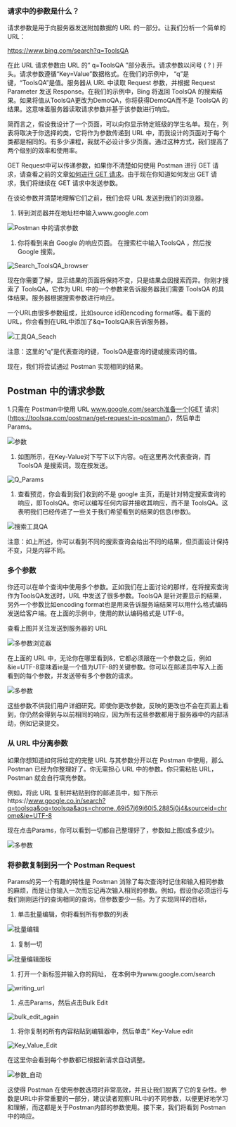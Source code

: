 ### 请求中的参数是什么？

请求参数是用于向服务器发送附加数据的 URL 的一部分。让我们分析一个简单的 URL：

https://www.bing.com/search?q=ToolsQA

在此 URL 请求参数由 URL 的“ q=ToolsQA ”部分表示。请求参数以问号 ( ? ) 开头。请求参数遵循“Key=Value”数据格式。在我们的示例中， “q”是键，“ToolsQA”是值。服务器从 URL 中读取 Request 参数，并根据 Request Parameter 发送 Response。在我们的示例中，Bing 将返回 ToolsQA 的搜索结果。如果将值从ToolsQA更改为DemoQA，你将获得DemoQA而不是 ToolsQA 的结果。这意味着服务器读取请求参数并基于该参数进行响应。

简而言之，假设我设计了一个页面，可以向你显示特定班级的学生名单。现在，列表将取决于你选择的类，它将作为参数传递到 URL 中，而我设计的页面对于每个类都是相同的。有多少课程，我就不必设计多少页面。通过这种方式，我们提高了两个级别的效率和使用率。

GET Request中可以传递参数，如果你不清楚如何使用 Postman 进行 GET 请求，请查看之前的文章[如何进行 GET 请求](https://toolsqa.com/postman/get-request-in-postman/)。由于现在你知道如何发出 GET 请求，我们将继续在 GET 请求中发送参数。


在谈论参数并清楚地理解它们之前，我们会将 URL 发送到我们的浏览器。

1.  转到浏览器并在地址栏中输入www.google.com

![Postman 中的请求参数](https://www.toolsqa.com/gallery/Postman/1.Request%20Parameters%20in%20Postman.png)

1.  你将看到来自 Google 的响应页面。 在搜索栏中输入ToolsQA ，然后按Google 搜索。

![Search_ToolsQA_browser](https://www.toolsqa.com/gallery/Postman/2.Search_ToolsQA_browser.png)

现在你需要了解，显示结果的页面将保持不变，只是结果会因搜索而异。你刚才搜索了 ToolsQA，它作为 URL 中的一个参数来告诉服务器我们需要 ToolsQA 的具体结果。服务器根据搜索参数进行响应。

一个URL由很多参数组成，比如source id和encoding format等。看下面的URL，你会看到在URL中添加了&q=ToolsQA来告诉服务器。

![工具QA_Seach](https://www.toolsqa.com/gallery/Postman/3.ToolsQA_Seach.png)

注意：这里的“q”是代表查询的键，ToolsQA是查询的键或搜索词的值。

现在，我们将尝试通过 Postman 实现相同的结果。

## Postman 中的请求参数

 1.只需在 Postman中使用 URL www.google.com/search准备一个[GET 请求](https://toolsqa.com/postman/get-request-in-postman/)，然后单击Params。

![参数](https://www.toolsqa.com/gallery/Postman/4.params.png)

1.  如图所示，在Key-Value对下写下以下内容。q在这里再次代表查询，而 ToolsQA 是搜索词。现在按发送。

![Q_Params](https://www.toolsqa.com/gallery/Postman/5.Q_Params.png)

1.  查看预览，你会看到我们收到的不是 google 主页，而是针对特定搜索查询的响应，即ToolsQA。你可以编写任何内容并接收其响应，而不是 ToolsQA。这表明我们已经传递了一些关于我们希望看到的结果的信息(参数)。

![搜索工具QA](https://www.toolsqa.com/gallery/Postman/6.Search_ToolsQA.png)

注意：如上所述，你可以看到不同的搜索查询会给出不同的结果，但页面设计保持不变，只是内容不同。

### 多个参数

你还可以在单个查询中使用多个参数。正如我们在上面讨论的那样，在将搜索查询作为ToolsQA发送时，URL 中发送了很多参数。ToolsQA 是针对要显示的结果，另外一个参数比如encoding format也是用来告诉服务端结果可以用什么格式编码发送给客户端。在上面的示例中，使用的默认编码格式是 UTF-8。

查看上图并关注发送到服务器的 URL

![多参数浏览器](https://www.toolsqa.com/gallery/Postman/7.multiple_params_browser.png)

在上面的 URL 中，无论你在哪里看到&，它都必须跟在一个参数之后，例如&ie=UTF-8意味着ie是一个值为UTF-8的关键参数。你可以在邮递员中写入上面看到的每个参数，并发送带有多个参数的请求。

![多参数](https://www.toolsqa.com/gallery/Postman/8.Multiple_Params.png)

这些参数不供我们用户详细研究。即使你更改参数，反映的更改也不会在页面上看到，你仍然会得到与以前相同的响应，因为所有这些参数都用于服务器中的内部活动，例如记录提交。

### 从 URL 中分离参数

如果你想知道如何将给定的完整 URL 与其参数分开以在 Postman 中使用，那么 Postman 已经为你整理好了。你无需担心 URL 中的参数。你只需粘贴 URL，Postman 就会自行填充参数。

例如，将此 URL 复制并粘贴到你的邮递员中，如下所示https://www.google.co.in/search?q=toolsqa&oq=toolsqa&aqs=chrome..69i57j69i60l5.2885j0j4&sourceid=chrome&ie=UTF-8

现在点击Params，你可以看到一切都自己整理好了，参数如上图(或多或少)。

![多参数](https://www.toolsqa.com/gallery/Postman/9.Multiple_Params.png)

### 将参数复制到另一个 Postman Request

Params的另一个有趣的特性是 Postman 消除了每次查询时记住和输入相同参数的麻烦，而是让你输入一次而忘记再次输入相同的参数。例如，假设你必须运行与我们刚刚运行的查询相同的查询，但参数要少一些。为了实现同样的目标，

1.  单击批量编辑，你将看到所有参数的列表

![批量编辑](https://www.toolsqa.com/gallery/Postman/10.Bulk_Edit.png)

1.  复制一切

![批量编辑面板](https://www.toolsqa.com/gallery/Postman/11.Bulk_Edit_Panel.png)

1.  打开一个新标签并输入你的网址， 在本例中为www.google.com/search

![writing_url](https://www.toolsqa.com/gallery/Postman/12.writing_url.png)

1.  点击Params，然后点击Bulk Edit

![bulk_edit_again](https://www.toolsqa.com/gallery/Postman/13.bulk_edit_again.png)

1.  将你复制的所有内容粘贴到编辑器中，然后单击“ Key-Value edit

![Key_Value_Edit](https://www.toolsqa.com/gallery/Postman/14.Key_Value_Edit.png)

在这里你会看到每个参数都已根据新请求自动调整。

![参数_自动](https://www.toolsqa.com/gallery/Postman/15.Param_Automatic.png)

这使得 Postman 在使用参数选项时非常高效，并且让我们脱离了它的复杂性。参数是URL中非常重要的一部分，建议读者观察URL中的不同参数，以便更好地学习和理解，而这都是关于Postman内部的参数使用。接下来，我们将看到 Postman 中的响应。
